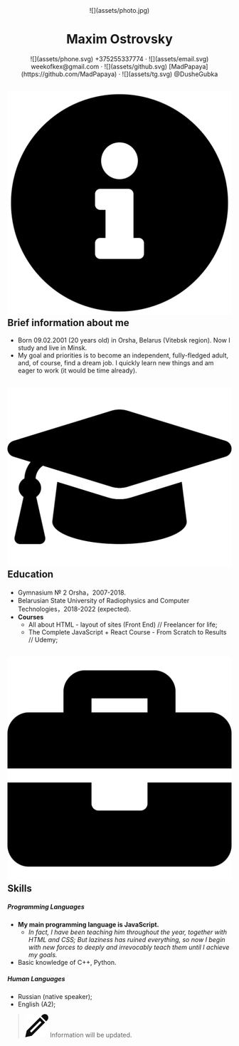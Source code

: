 <center>![](assets/photo.jpg)

# Maxim Ostrovsky

<div><span>![](assets/phone.svg) +375255337774 </span> · <span> ![](assets/email.svg) weekofkex@gmail.com </span> · <span> ![](assets/github.svg) [MadPapaya](https://github.com/MadPapaya) </span> · <span>![](assets/tg.svg) @DusheGubka</span> </div>

</center>

## ![](assets/info.svg) Brief information about me

*   Born 09.02.2001 (20 years old) in Orsha, Belarus (Vitebsk region). Now I study and live in Minsk.
*   My goal and priorities is to become an independent, fully-fledged adult, and, of course, find a dream job. I quickly learn new things and am eager to work (it would be time already).

## ![](assets/graduation.svg) Education

*   Gymnasium № 2 Orsha，2007-2018.
*   Belarusian State University of Radiophysics and Computer Technologies，2018-2022 (expected).
*   **Courses**
    *   All about HTML - layout of sites (Front End) // Freelancer for life;
    *   The Complete JavaScript + React Course - From Scratch to Results // Udemy;

## ![](assets/work.svg) Skills

##### Programming Languages

*   **My main programming language is JavaScript.**
    *   _In fact, I have been teaching him throughout the year, together with HTML and CSS; But laziness has ruined everything, so now I begin with new forces to deeply and irrevocably teach them until I achieve my goals._
*   Basic knowledge of C++, Python.

##### Human Languages

*   Russian (native speaker);
*   English (A2);

> ![](assets/pen.png) Information will be updated.
